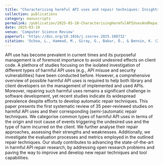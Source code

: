 ```yaml
---
title: "Characterising harmful API uses and repair techniques: Insights from a systematic review"
collection: publications
category: manuscripts
permalink: /publication/2025-03-10-CharacterisingHarmfulAPIUsesAndRepairTechniques
date: 2025-03-10
venue: 'Computer Science Review'
paperurl: 'https://doi.org/10.1016/j.cosrev.2025.100732'
citation: 'Ochoa, L., Hammad, M., Giray, G., Babur, Ö., & Bennin, K. (2025). Characterising harmful API uses and repair techniques: Insights from a systematic review. <i>Computer Science Review</i>, 57, 100732.'
---
```


API use has become prevalent in current times and its purposeful management is of foremost importance to avoid undesired effects on client code. A plethora of studies focusing on the isolated investigation of different types of harmful API uses (e.g., API misuse and security vulnerabilities) have been conducted before. However, a comprehensive overview of possible harmful API uses is required to help both library and client developers on the management of implemented and used APIs. Moreover, repairing such harmful uses remains a significant challenge in software development, yet recent studies indicate its widespread prevalence despite efforts to develop automatic repair techniques. This paper presents the first systematic review of 35 peer-reviewed studies on harmful API uses and their corresponding (semi-)automatic repair techniques. We categorise common types of harmful API uses in terms of the origin and root cause of events triggering the undesired use and the type of harm incurred on the client. We further analyse their repair approaches, assessing their strengths and weaknesses. Additionally, we investigate the evaluation processes and metrics employed in the outlined repair techniques. Our study contributes to advancing the state-of-the-art in harmful API repair research, by addressing open research problems and paving the way to improve and develop new repair techniques and tool capabilities.
